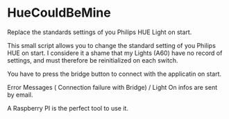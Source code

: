 # HueCouldBeMine
Replace the standards settings of you Philips HUE Light on start.

This small script allows you to change the standard setting of you Philips HUE  on start.
I considere it a shame that my Lights (A60) have no record of settings, and must therefore be reinitialized on each switch.

You have to press the bridge button to connect with the applicatin on start.

Error Messages ( Connection failure with Bridge) / Light On infos are sent by email.

A Raspberry PI is the perfect tool to use it.




